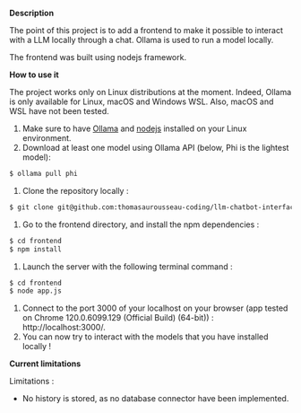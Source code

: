 **Description**

The point of this project is to add a frontend to make it possible to interact with a LLM locally through a chat. 
Ollama is used to run a model locally. 

The frontend was built using nodejs framework. 


**How to use it** 

The project works only on Linux distributions at the moment. Indeed, Ollama is only available for Linux, macOS and Windows WSL. Also, macOS and WSL have not been tested.  

1. Make sure to have [Ollama](https://github.com/jmorganca/ollama) and [nodejs](https://nodejs.org/en/download/package-manager) installed on your Linux environment.
1. Download at least one model using Ollama API (below, Phi is the lightest model):  
```bash
$ ollama pull phi 
```
1. Clone the repository locally : 
```bash
$ git clone git@github.com:thomasaurousseau-coding/llm-chatbot-interface.git
```
1. Go to the frontend directory, and install the npm dependencies : 
```bash
$ cd frontend
$ npm install
```
1. Launch the server with the following terminal command : 
```bash
$ cd frontend
$ node app.js 
```
1. Connect to the port 3000 of your localhost on your browser (app tested on Chrome 120.0.6099.129 (Official Build) (64-bit)) : http://localhost:3000/.
1. You can now try to interact with the models that you have installed locally ! 


**Current limitations** 

Limitations : 
- No history is stored, as no database connector have been implemented. 
